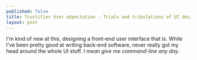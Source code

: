 ```yaml
---
published: false
title: Trustifier User eXpectation - Trials and tribulations of UI design
layout: post
---
```

I'm kind of new at this, designing a front-end user interface that is.  While I've been pretty good at writing back-end software, never really got my head around the whole UI stuff.  *I mean give me command-line any day*.

